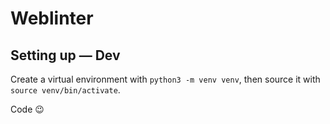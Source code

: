 # Weblinter

## Setting up — Dev

Create a virtual environment with `python3 -m venv venv`, then source it with `source venv/bin/activate`.

Code :wink: